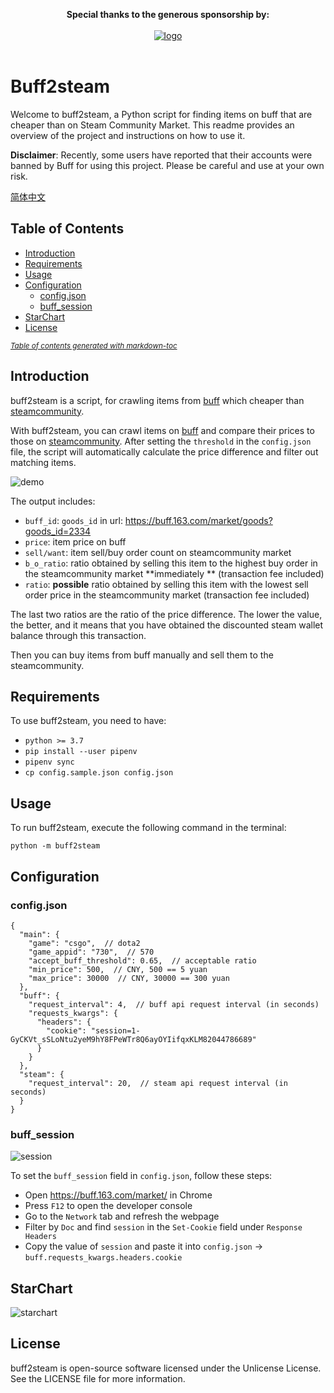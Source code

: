 <p style="text-align: center;">
  <b>Special thanks to the generous sponsorship by:</b>
  <br><br>
  <a target="_blank" href="https://jb.gg/OpenSourceSupport">
    <img src="https://resources.jetbrains.com/storage/products/company/brand/logos/jb_beam.svg" alt="logo">
  </a>
  <br><br>
</p>

# Buff2steam

Welcome to buff2steam, a Python script for finding items on buff that are cheaper than on Steam Community Market.
This readme provides an overview of the project and instructions on how to use it.

**Disclaimer**: Recently, some users have reported that their accounts were banned by Buff for using this project.
Please be careful and use at your own risk.

[简体中文](.github/README-zh-CN.md)

## Table of Contents

- [Introduction](#Introduction)
- [Requirements](#Requirements)
- [Usage](#Usage)
- [Configuration](#Configuration)
  * [config.json](#configjson)
  * [buff_session](#buff_session)
- [StarChart](#StarChart)
- [License](#License)

<small><i><a href='http://ecotrust-canada.github.io/markdown-toc/'>Table of contents generated with
markdown-toc</a></i></small>

## Introduction

buff2steam is a script, for crawling items from [buff](https://buff.163.com/) which cheaper
than [steamcommunity](https://steamcommunity.com/market/).

With buff2steam, you can crawl items on [buff](https://buff.163.com/) and compare their prices to those
on [steamcommunity](https://steamcommunity.com/market/). After setting the `threshold` in the `config.json` file, the
script will automatically calculate the price difference and filter out matching items.

![demo](https://user-images.githubusercontent.com/5501843/111403234-9ccaf680-8707-11eb-8f92-6d942e38acf4.png)

The output includes:

- `buff_id`: `goods_id` in url: https://buff.163.com/market/goods?goods_id=2334
- `price`: item price on buff
- `sell/want`: item sell/buy order count on steamcommunity market
- `b_o_ratio`: ratio obtained by selling this item to the highest buy order in the steamcommunity market **immediately
  ** (transaction fee included)
- `ratio`: **possible** ratio obtained by selling this item with the lowest sell order price in the steamcommunity
  market (transaction fee included)

The last two ratios are the ratio of the price difference. The lower the value, the better, and it means that you have
obtained the discounted steam wallet balance through this transaction.

Then you can buy items from buff manually and sell them to the steamcommunity.

## Requirements

To use buff2steam, you need to have:

- `python >= 3.7`
- `pip install --user pipenv`
- `pipenv sync`
- `cp config.sample.json config.json`

## Usage

To run buff2steam, execute the following command in the terminal:

`python -m buff2steam`

## Configuration

### config.json

```json5
{
  "main": {
    "game": "csgo",  // dota2
    "game_appid": "730",  // 570
    "accept_buff_threshold": 0.65,  // acceptable ratio
    "min_price": 500,  // CNY, 500 == 5 yuan
    "max_price": 30000  // CNY, 30000 == 300 yuan
  },
  "buff": {
    "request_interval": 4,  // buff api request interval (in seconds)
    "requests_kwargs": {
      "headers": {
        "cookie": "session=1-GyCKVt_sSLoNtu2yeM9hY8FPeWTr8Q6ayOYIifqxKLM82044786689"
      }
    }
  },
  "steam": {
    "request_interval": 20,  // steam api request interval (in seconds)
  }
}
```

### buff_session

![session](https://user-images.githubusercontent.com/5501843/75434392-6ac7e480-598c-11ea-85d4-108ac2972cc1.png)

To set the `buff_session` field in `config.json`, follow these steps:

- Open https://buff.163.com/market/ in Chrome
- Press `F12` to open the developer console
- Go to the `Network` tab and refresh the webpage
- Filter by `Doc` and find `session` in the `Set-Cookie` field under `Response Headers`
- Copy the value of `session` and paste it into `config.json` -> `buff.requests_kwargs.headers.cookie`

## StarChart

![starchart](https://starchart.cc/hldh214/buff2steam.svg)

## License

buff2steam is open-source software licensed under the Unlicense License. See the LICENSE file for more information.
